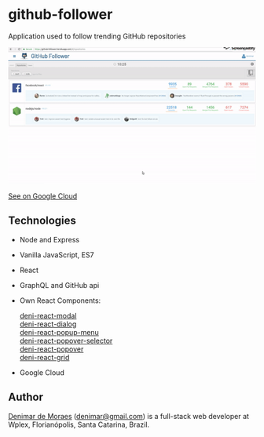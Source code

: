 # github-follower
Application used to follow trending GitHub repositories

![alt text](https://raw.githubusercontent.com/denimar/github-follower/master/github-follower.gif)


[See on Google Cloud](https://cobalt-mind-205917.appspot.com/#/repositories)

## Technologies
* Node and Express
* Vanilla JavaScript, ES7  
* React  
* GraphQL and GitHub api  
* Own React Components:

    [deni-react-modal](https://github.com/denimar/deni-react-modal)        
    [deni-react-dialog](https://github.com/denimar/deni-react-dialog)    
    [deni-react-popup-menu](https://github.com/denimar/deni-react-popup-menu)    
    [deni-react-popover-selector](https://github.com/denimar/deni-react-popover-selector)    
    [deni-react-popover](https://github.com/denimar/deni-react-popover)    
    [deni-react-grid](https://github.com/denimar/deni-react-grid)
 * Google Cloud
    
## Author

[Denimar de Moraes](http://github.com/denimar) (denimar@gmail.com) is a full-stack web developer at Wplex, Florianópolis, Santa Catarina, Brazil.

[1]: http://slashdot.org
